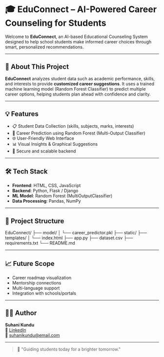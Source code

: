 # 🎓 EduConnect – AI-Powered Career Counseling for Students

Welcome to **EduConnect**, an AI-based Educational Counseling System designed to help school students make informed career choices through smart, personalized recommendations.

---

## 🧠 About This Project

**EduConnect** analyzes student data such as academic performance, skills, and interests to provide **customized career suggestions**. It uses a trained machine learning model (Random Forest Classifier) to predict multiple career options, helping students plan ahead with confidence and clarity.

---

## 💡 Features

- 📋 Student Data Collection (skills, subjects, marks, interests)
- 🤖 Career Prediction using Random Forest (Multi-Output Classifier)
- 🌐 User-Friendly Web Interface
- 📊 Visual Insights & Graphical Suggestions
- 🔐 Secure and scalable backend

---

## 🛠 Tech Stack

- **Frontend**: HTML, CSS, JavaScript
- **Backend**: Python, Flask / Django
- **ML Model**: Random Forest (MultiOutputClassifier)
- **Data Processing**: Pandas, NumPy

---

## 📁 Project Structure

EduConnect/
├── model/
│   └── career_predictor.pkl
├── static/
├── templates/
│   └── index.html
├── app.py
├── dataset.csv
├── requirements.txt
└── README.md

---

## 📈 Future Scope
- Career roadmap visualization
- Mentorship connections
- Multi-language support
- Integration with schools/portals

---

## 👩‍💻 Author
**Suhani Kundu**  
🔗 [LinkedIn](https://www.linkedin.com/in/suhanikundu)  
📧 suhanikundu@email.com

---

> 🌟 "Guiding students today for a brighter tomorrow."
